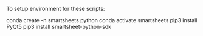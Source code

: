 To setup environment for these scripts:

conda create -n smartsheets python
conda activate smartsheets
pip3 install PyQt5
pip3 install smartsheet-python-sdk

